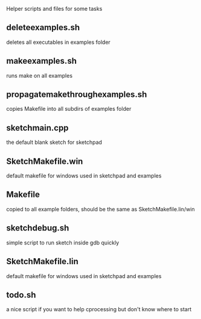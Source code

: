 Helper scripts and files for some tasks

deleteexamples.sh     
---
deletes all executables in examples folder


makeexamples.sh  
---
runs make on all examples

propagatemakethroughexamples.sh  
---
copies Makefile into all subdirs of examples folder


sketchmain.cpp      
---
the default blank sketch for sketchpad


SketchMakefile.win
---
default makefile for windows used in sketchpad and examples


Makefile         
---
copied to all example folders, should be the same as SketchMakefile.lin/win


sketchdebug.sh 
---
simple script to run sketch inside gdb quickly


SketchMakefile.lin  
---
default makefile for windows used in sketchpad and examples

todo.sh
---
a nice script if you want to help cprocessing but don't know where to start
